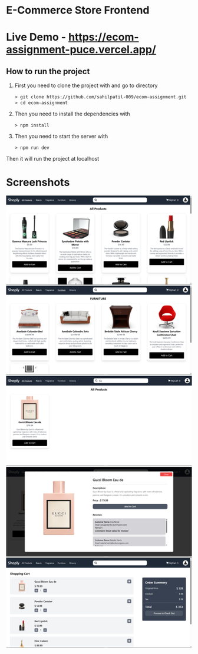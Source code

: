 # E-Commerce  Store Frontend

# Live Demo - https://ecom-assignment-puce.vercel.app/

## How to run the project
1. First you need to clone the project with and go to directory
	```
	> git clone https://github.com/sahilpatil-009/ecom-assignment.git
	> cd ecom-assignment
	```
3. Then you need to install the dependencies with
	```
	> npm install
	```
4. Then you need to start the server with 
	```
	> npm run dev
	```

Then it will run the project at localhost

# Screenshots

![](screenshots/main.png)
![](screenshots/category.png)
![](screenshots/search.png)
![](screenshots/deatils.png)
![](screenshots/cart.png)